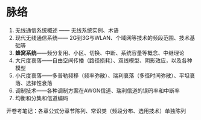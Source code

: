 # 脉络

1. 无线通信系统概述 —— 无线系统实例、术语
2. 现代无线通信系统—— 2G到3G与WLAN、个域网等技术的频段范围、技术基础等
3. **蜂窝系统**——频分复用、小区、切换、中断、系统容量等概念、中继理论
4. 大尺度衰落——自由空间传播（路径损耗）、双线模型、阴影效应，以及各种模型
5. 小尺度衰落——多普勒频移（频率弥散）、瑞利衰落（多径时间弥散）、平坦衰落、选择性衰落
6. 调制技术——各种调制方案在AWGN信道、瑞利信道的误码率和中断率
7. 均衡和分集和信道编码

开卷考笔记：各章公式分章节陈列、常识类（频段分布、选用技术）单独陈列
